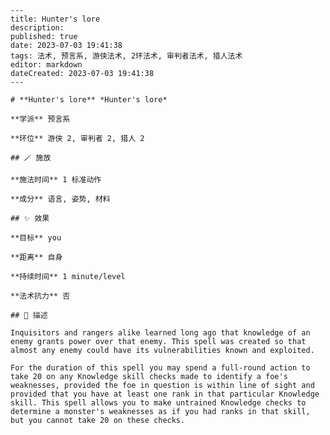 
    ---
    title: Hunter's lore
    description: 
    published: true
    date: 2023-07-03 19:41:38
    tags: 法术, 预言系, 游侠法术, 2环法术, 审判者法术, 猎人法术
    editor: markdown
    dateCreated: 2023-07-03 19:41:38
    ---

    # **Hunter's lore** *Hunter's lore*

    **学派** 预言系 

    **环位** 游侠 2, 审判者 2, 猎人 2

    ## 🪄 施放

    **施法时间** 1 标准动作

    **成分** 语言, 姿势, 材料

    ## ✨ 效果 

    **目标** you 

    **距离** 自身  

    **持续时间** 1 minute/level 

    **法术抗力** 否

    ## 📖 描述

    Inquisitors and rangers alike learned long ago that knowledge of an enemy grants power over that enemy. This spell was created so that almost any enemy could have its vulnerabilities known and exploited.

    For the duration of this spell you may spend a full-round action to take 20 on any Knowledge skill checks made to identify a foe's weaknesses, provided the foe in question is within line of sight and provided that you have at least one rank in that particular Knowledge skill. This spell allows you to make untrained Knowledge checks to determine a monster's weaknesses as if you had ranks in that skill, but you cannot take 20 on these checks.
    